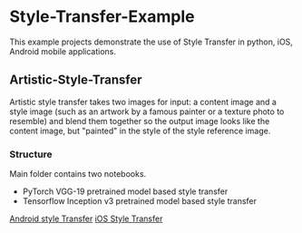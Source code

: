 # Style-Transfer-Example
This example projects demonstrate the use of Style Transfer in python, iOS, Android mobile applications. 

## Artistic-Style-Transfer
Artistic style transfer takes two images for input: a content image and a style image (such as an artwork by a 
famous painter or a texture photo to resemble) and blend them together so the output image looks like the content image, 
but "painted" in the style of the style reference image.

### Structure 
Main folder contains two notebooks. 
* PyTorch VGG-19 pretrained model based style transfer
* Tensorflow Inception v3 pretrained model based style transfer
<!-- TODO --> 
[Android style Transfer](/android/README.md)
[iOS Style Transfer](/ios/README.md)
